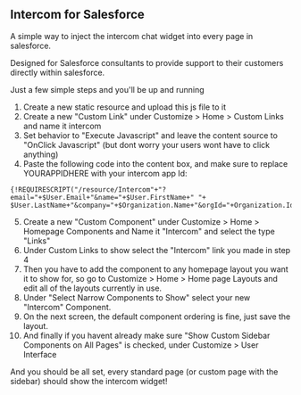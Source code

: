## Intercom for Salesforce

A simple way to inject the intercom chat widget into every page in salesforce.  

Designed for Salesforce consultants to provide support to their customers directly within salesforce.

Just a few simple steps and you'll be up and running

1. Create a new static resource and upload this js file to it
2. Create a new "Custom Link" under Customize > Home > Custom Links and name it intercom
3. Set behavior to "Execute Javascript" and leave the content source to "OnClick Javascript" (but dont worry your users wont have to click anything)
4. Paste the following code into the content box, and make sure to replace YOURAPPIDHERE with your intercom app Id:

```
{!REQUIRESCRIPT("/resource/Intercom"+"?email="+$User.Email+"&name="+$User.FirstName+" "+ $User.LastName+"&company="+$Organization.Name+"&orgId="+Organization.Id+"&appId=YOURAPPIDHERE")}
```

5. Create a new "Custom Component" under Customize > Home > Homepage Components and Name it "Intercom" and select the type "Links"
6. Under Custom Links to show select the "Intercom" link you made in step 4
7. Then you have to add the component to any homepage layout you want it to show for, so go to Customize > Home > Home page Layouts and edit all of the layouts currently in use.
8. Under "Select Narrow Components to Show" select your new "Intercom" Component.
9. On the next screen, the default component ordering is fine, just save the layout.
10. And finally if you havent already make sure "Show Custom Sidebar Components on All Pages" is checked, under Customize > User Interface

And you should be all set, every standard page (or custom page with the sidebar) should show the intercom widget!
